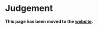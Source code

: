 # Judgement

**This page has been moved to the [website](https://illusion0001.github.io/patch).**

<!--


[Installation Guide](https://illusion0001.github.io/install-instructions/)

## 60 FPS Unlock (CUSA13197)

Author: [illusion](https://twitter.com/illusion0002)

In file `eboot.bin`

All version uses disc executable.

<details>
<summary>Code (Click to Expand)</summary>

```
48 89 7C 24 18 74 2A 89 9F D8 01 00 00

48 89 7C 24 18 75 2A 89 9F D8 01 00 00
```

</details>

## 60 FPS Unlock (CUSA15953)

Author: [illusion](https://twitter.com/illusion0002)

In file `eboot.bin`

<details>
<summary>Code 1.08 (Click to Expand)</summary>

```
39 B7 E8 01 00 00 74 2A 48 8B 44 24 48

39 B7 E8 01 00 00 75 2A 48 8B 44 24 48
```

</details>

## Resolution Patch (Experimental)

Author: [illusion](https://twitter.com/illusion0002)

All version uses disc executable.

This patch was made and tested on Base Hardware. PS4 Pro is untested.

Changing backbuffer will cause GPU to hang.

In file `eboot.bin`

<details>
<summary>Code (Click to Expand)</summary>

```
# base backbuffer
# be warned, this will cause gpu hang.
# perhaps there's more buffers that i missed.
# below this one is ui buffer,
# changing to a lower value will
# over fill the screen.
40 06 00 00 84 03 00 00 20 03

# targetting 540p
C0 03 00 00 1C 02 00 00 20 03

# Pro backbuffer
# todo
# DF reported 1920x1080 so 80 07 00 00 38 04 00 00 should be one of them.
```

</details>
